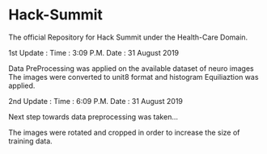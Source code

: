 # Hack-Summit
The official Repository for Hack Summit under the Health-Care Domain.


1st Update :
Time : 3:09 P.M.
Date : 31 August 2019

Data PreProcessing was applied on the available dataset of neuro images
The images were converted to unit8 format and histogram Equiliaztion was applied.


2nd Update :
Time : 6:09 P.M.
Date : 31 August 2019

Next step towards data preprocessing was taken...

The images were rotated and cropped in order to increase the size of training data.
